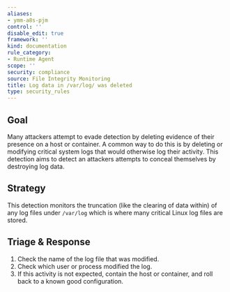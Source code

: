```yaml
---
aliases:
- ymm-a8s-pjm
control: ''
disable_edit: true
framework: ''
kind: documentation
rule_category:
- Runtime Agent
scope: ''
security: compliance
source: File Integrity Monitoring
title: Log data in /var/log/ was deleted
type: security_rules
---
```


## Goal
Many attackers attempt to evade detection by deleting evidence of their presence on a host or container. A common way to do this is by deleting or modifying critical system logs that would otherwise log their activity. This detection aims to detect an attackers attempts to conceal themselves by destroying log data.

## Strategy
This detection monitors the truncation (like the clearing of data within) of any log files under `/var/log` which is where many critical Linux log files are stored.

## Triage & Response
1. Check the name of the log file that was modified.
2. Check which user or process modified the log.
3. If this activity is not expected, contain the host or container, and roll back to a known good configuration.
